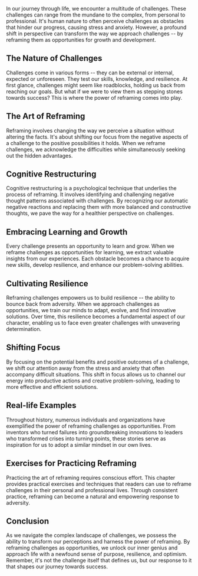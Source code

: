 
In our journey through life, we encounter a multitude of challenges. These challenges can range from the mundane to the complex, from personal to professional. It's human nature to often perceive challenges as obstacles that hinder our progress, causing stress and anxiety. However, a profound shift in perspective can transform the way we approach challenges -- by reframing them as opportunities for growth and development.

The Nature of Challenges
------------------------

Challenges come in various forms -- they can be external or internal, expected or unforeseen. They test our skills, knowledge, and resilience. At first glance, challenges might seem like roadblocks, holding us back from reaching our goals. But what if we were to view them as stepping stones towards success? This is where the power of reframing comes into play.

The Art of Reframing
--------------------

Reframing involves changing the way we perceive a situation without altering the facts. It's about shifting our focus from the negative aspects of a challenge to the positive possibilities it holds. When we reframe challenges, we acknowledge the difficulties while simultaneously seeking out the hidden advantages.

Cognitive Restructuring
-----------------------

Cognitive restructuring is a psychological technique that underlies the process of reframing. It involves identifying and challenging negative thought patterns associated with challenges. By recognizing our automatic negative reactions and replacing them with more balanced and constructive thoughts, we pave the way for a healthier perspective on challenges.

Embracing Learning and Growth
-----------------------------

Every challenge presents an opportunity to learn and grow. When we reframe challenges as opportunities for learning, we extract valuable insights from our experiences. Each obstacle becomes a chance to acquire new skills, develop resilience, and enhance our problem-solving abilities.

Cultivating Resilience
----------------------

Reframing challenges empowers us to build resilience -- the ability to bounce back from adversity. When we approach challenges as opportunities, we train our minds to adapt, evolve, and find innovative solutions. Over time, this resilience becomes a fundamental aspect of our character, enabling us to face even greater challenges with unwavering determination.

Shifting Focus
--------------

By focusing on the potential benefits and positive outcomes of a challenge, we shift our attention away from the stress and anxiety that often accompany difficult situations. This shift in focus allows us to channel our energy into productive actions and creative problem-solving, leading to more effective and efficient solutions.

Real-life Examples
------------------

Throughout history, numerous individuals and organizations have exemplified the power of reframing challenges as opportunities. From inventors who turned failures into groundbreaking innovations to leaders who transformed crises into turning points, these stories serve as inspiration for us to adopt a similar mindset in our own lives.

Exercises for Practicing Reframing
----------------------------------

Practicing the art of reframing requires conscious effort. This chapter provides practical exercises and techniques that readers can use to reframe challenges in their personal and professional lives. Through consistent practice, reframing can become a natural and empowering response to adversity.

Conclusion
----------

As we navigate the complex landscape of challenges, we possess the ability to transform our perceptions and harness the power of reframing. By reframing challenges as opportunities, we unlock our inner genius and approach life with a newfound sense of purpose, resilience, and optimism. Remember, it's not the challenge itself that defines us, but our response to it that shapes our journey towards success.
